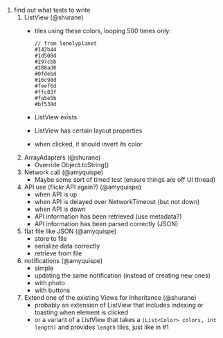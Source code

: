 
1. find out what tests to write
    1. ListView (@shurane)
        - tiles using these colors, looping 500 times only:

            ```
            // from lonelyplanet
            #142b44
            #1d508d
            #297cbb
            #288ad6
            #0fdebd
            #16c98d
            #feef6d
            #ffc83f
            #fa5e5b
            #bf538d
            ```

        - ListView exists
        - ListView has certain layout properties
        - when clicked, it should invert its color
    2. ArrayAdapters (@shurane)
        - Override Object.toString()
    3. Network call (@amyquispe)
        - Maybe some sort of timed test (ensure things are off UI thread)
    4. API use (flickr API again?) (@amyquispe)
        - when API is up
        - when API is delayed over NetworkTimeout (but not down)
        - when API is down
        - API information has been retrieved (use metadata?)
        - API information has been parsed correctly (JSON)
    5. flat file like JSON (@amyquispe)
        - store to file
        - serialize data correctly
        - retrieve from file
    6. notifications (@amyquispe)
        - simple
        - updating the same notification (instead of creating new ones)
        - with photo
        - with buttons
    7. Extend one of the existing Views for Inheritance (@shurane)
        - probably an extension of ListView that includes indexing or toasting when element is clicked
        - or a variant of a ListView that takes a `(List<Color> colors, int length)` and provides `length` tiles, just like in #1
